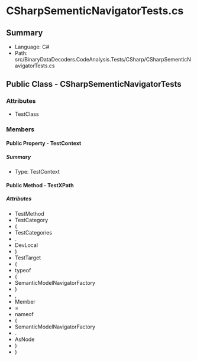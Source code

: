 ﻿# CSharpSementicNavigatorTests.cs

## Summary

* Language: C#
* Path: src/BinaryDataDecoders.CodeAnalysis.Tests/CSharp/CSharpSementicNavigatorTests.cs

## Public Class - CSharpSementicNavigatorTests

### Attributes

 - TestClass

### Members

#### Public Property - TestContext

##### Summary

 * Type: TestContext 

#### Public Method - TestXPath

##### Attributes

 - TestMethod
 - TestCategory
 - (
 - TestCategories
 - .
 - DevLocal
 - )
 - TestTarget
 - (
 - typeof
 - (
 - SemanticModelNavigatorFactory
 - )
 - ,
 - Member
 - =
 - nameof
 - (
 - SemanticModelNavigatorFactory
 - .
 - AsNode
 - )
 - )


